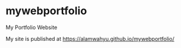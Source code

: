 # mywebportfolio
My Portfolio Website

My site is published at https://alamwahyu.github.io/mywebportfolio/
